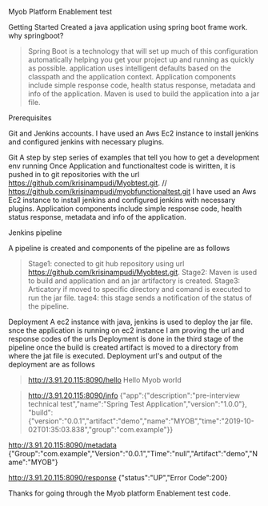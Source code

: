 Myob Platform Enablement test


Getting Started
Created a java application using spring boot frame work.
why springboot?
>Spring Boot is a technology that will set up much of this configuration automatically
 helping you get your project up and running as quickly as possible.
>application uses intelligent defaults based on the classpath and the application context.
Application components include simple response code, health status response, metadata and info of the application.
Maven is used to build the application into a jar file.

Prerequisites

Git and Jenkins accounts.
I have used an Aws Ec2 instance to install jenkins and configured jenkins with necessary plugins.

Git 
A step by step series of examples that tell you how to get a development env running
Once Application and functionaltest code is wiritten, it is pushed in to git repositories with the url https://github.com/krisinampudi/Myobtest.git. 
// https://github.com/krisinampudi/myobfunctionaltest.git
I have used an Aws Ec2 instance to install jenkins and configured jenkins with necessary plugins.
Application components include simple response code, health status response, metadata and info of the application.


Jenkins pipeline

A pipeline is created and components of the pipeline are as follows
>  Stage1: conected to git hub repository using url https://github.com/krisinampudi/Myobtest.git.
>Stage2: Maven is used to build and application and an jar artifactory is created.
> Stage3: Articatory if moved to specific directory and comand is executed to run the jar file.
>tage4: this stage sends a notification of the status of the pipeline.

Deployment
A ec2 instance with java, jenkins is used to deploy the jar file.
snce the application is running on ec2 instance I am proving the url and response codes of the urls
Deployment is done in the third stage of the pipeline once the build is created artifact is moved to a directory from where the jat file is executed.
Deployment url's and output of the deployment are as follows
> http://3.91.20.115:8090/hello
 Hello Myob world

>http://3.91.20.115:8090/info 
{"app":{"description":"pre-interview technical test","name":"Spring Test Application","version":"1.0.0"},
"build":{"version":"0.0.1","artifact":"demo","name":"MYOB","time":"2019-10-02T01:35:03.838","group":"com.example"}}

http://3.91.20.115:8090/metadata
{"Group":"com.example","Version":"0.0.1","Time":"null","Artifact":"demo","Name":"MYOB"}

http://3.91.20.115:8090/response
{"status":"UP","Error Code":200}

Thanks for going through the Myob platform Enablement test code.
